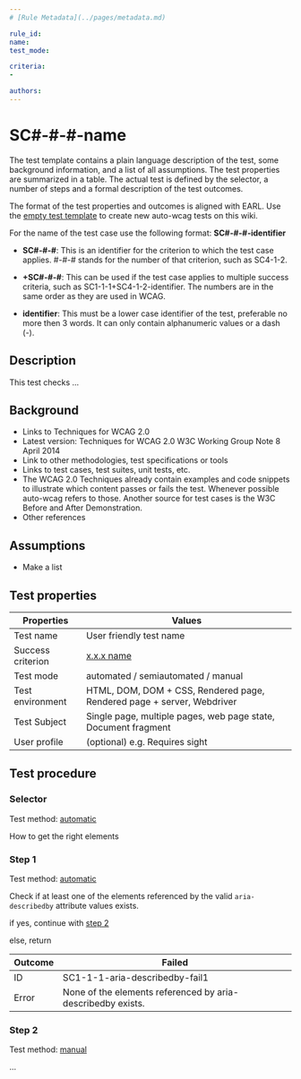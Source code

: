 ```yaml
---
# [Rule Metadata](../pages/metadata.md)

rule_id: 
name: 
test_mode: 

criteria:
- 

authors:
---
```


# SC#-#-#-name

The test template contains a plain language description of the test, some background information, and a list of all assumptions. The test properties are summarized in a table. The actual test is defined by the selector, a number of steps and a formal description of the test outcomes.

The format of the test properties and outcomes is aligned with EARL.
Use the [empty test template](rule-template-empty.md) to create new auto-wcag tests on this wiki.

For the name of the test case use the following format: **SC#-#-#-identifier**

- **SC#-#-#**: This is an identifier for the criterion to which the test case applies. #-#-# stands for the number of that criterion, such as SC4-1-2.

- **+SC#-#-#**: This can be used if the test case applies to multiple success criteria, such as SC1-1-1+SC4-1-2-identifier. The numbers are in the same order as they are used in WCAG.

- **identifier**: This must be a lower case identifier of the test, preferable no more then 3 words. It can only contain alphanumeric values or a dash (-).


## Description
This test checks ...


## Background
- Links to Techniques for WCAG 2.0
- Latest version: Techniques for WCAG 2.0 W3C Working Group Note 8 April 2014
- Link to other methodologies, test specifications or tools
- Links to test cases, test suites, unit tests, etc.
- The WCAG 2.0 Techniques already contain examples and code snippets to illustrate which content passes or fails the test. Whenever possible auto-wcag refers to those. Another source for test cases is the W3C Before and After Demonstration.
- Other references


## Assumptions
- Make a list


## Test properties
| Properties        | Values
|-------------------|-----------
| Test name         | User friendly test name
| Success criterion | [x.x.x name](url-to-understanding-doc)
| Test mode         | automated / semiautomated / manual
| Test environment  | HTML, DOM, DOM + CSS, Rendered page, Rendered page + server, Webdriver
| Test Subject      | Single page, multiple pages, web page state, Document fragment
| User profile      | (optional) e.g. Requires sight


## Test procedure


### Selector
Test method: [automatic][earl:automatic]

How to get the right elements


### Step 1
Test method: [automatic][earl:automatic]

Check if at least one of the elements referenced by the valid `aria-describedby` attribute values exists.

if yes, continue with [step 2](#step-2)

else, return

| Outcome  | Failed
|----------|-----
| ID       | SC1-1-1-aria-describedby-fail1
| Error    | None of the elements referenced by aria-describedby exists.


### Step 2
Test method: [manual][earl:manual]

...


[earl:automatic]: pages/test-modes.md#automatic
[earl:semiauto]: pages/test-modes.md#automatic
[earl:manual]:  pages/test-modes.md#manual
